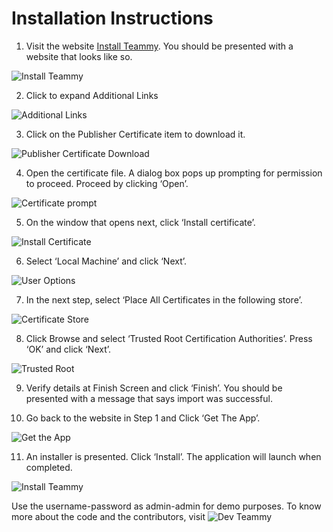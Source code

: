# Installation Instructions
1. Visit the website [Install Teammy](https://teammy-code-jellies.azurewebsites.net/). You should be presented with a website that looks like so.

![Install Teammy](/images/Screenshot&#32;2021-04-11&#32;110933.png?raw=true)


2. Click to expand Additional Links

![Additional Links](/images/InkedScreenshot&#32;2021-04-11&#32;110933_LI.jpg?raw=true)

3. Click on the Publisher Certificate item to download it.

![Publisher Certificate Download](/images/Screenshot&#32;2021-04-11&#32;111514.png?raw=true)

4. Open the certificate file. A dialog box pops up prompting for permission to proceed. Proceed by clicking ‘Open’.

![Certificate prompt](/images/Screenshot&#32;2021-04-11&#32;111817.png?raw=true)

5. On the window that opens next, click ‘Install certificate’.

![Install Certificate](/images/Screenshot&#32;2021-04-11&#32;111908.png?raw=true)

6. Select ‘Local Machine’ and click ‘Next’.

![User Options](/images/Screenshot&#32;2021-04-11&#32;112155.png?raw=true)

7. In the next step, select ‘Place All Certificates in the following store’.

![Certificate Store](/images/Screenshot&#32;2021-04-11&#32;112717.png?raw=true)

8. Click Browse and select ‘Trusted Root Certification Authorities’. Press ‘OK’ and click ‘Next’.

![Trusted Root](/images/Screenshot&#32;2021-04-11&#32;112847.png?raw=true)

9. Verify details at Finish Screen and click ‘Finish’. You should be presented with a message that says import was successful.

10. Go back to the website in Step 1 and Click ‘Get The App’.

![Get the App](/images/Screenshot&#32;2021-04-11&#32;113243.png?raw=true)

11. An installer is presented. Click ‘Install’. The application will launch when completed.

![Install Teammy](/images/Screenshot&#32;2021-04-11&#32;114101.png?raw=true)
 
 Use the username-password as admin-admin for demo purposes.
 To know more about the code and the contributors, visit ![Dev Teammy](https://github.com/COMP231-001-Team-3/DevTeammy/)
